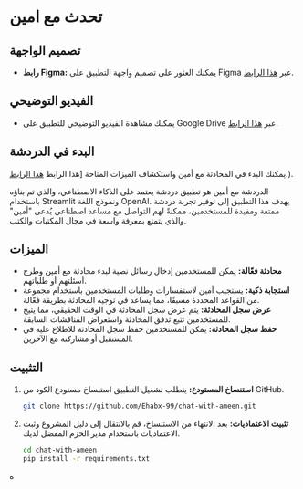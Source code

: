 # تحدث مع امين 

## تصميم الواجهة
- **رابط Figma:** يمكنك العثور على تصميم واجهة التطبيق على Figma عبر [هذا الرابط](https://www.figma.com/proto/jLQ9xrorIYC1qSlMXTVWfu?node-id=0:1).
  
## الفيديو التوضيحي
- يمكنك مشاهدة الفيديو التوضيحي للتطبيق على Google Drive عبر [هذا الرابط](https://drive.google.com/file/d/1KcMbpR5LwvMXTYNorG9MnboKX4XGxQ1w/view?usp=sharing).

## البدء في الدردشة
 يمكنك البدء في المحادثة مع أمين واستكشاف الميزات المتاحة  [هذا الرابط [هذا الرابط](https://drive.google.com/file/d/1KcMbpR5LwvMXTYNorG9MnboKX4XGxQ1w/view?usp=sharing).).


الدردشة مع أمين هو تطبيق دردشة يعتمد على الذكاء الاصطناعي، والذي تم بناؤه باستخدام Streamlit ونموذج اللغة OpenAI. يهدف هذا التطبيق إلى توفير تجربة دردشة ممتعة ومفيدة للمستخدمين، ممكنةً لهم التواصل مع مساعد اصطناعي يُدعى "أمين" والذي يتمتع بمعرفة واسعة في مجال المكتبات والكتب.

## الميزات
- **محادثة فعّالة:** يمكن للمستخدمين إدخال رسائل نصية لبدء محادثة مع أمين وطرح أسئلتهم أو طلباتهم.
- **استجابة ذكية:** يستجيب أمين لاستفسارات وطلبات المستخدمين باستخدام مجموعة من القواعد المحددة مسبقًا، مما يساعد في توجيه المحادثة بطريقة فعّالة.
- **عرض سجل المحادثة:** يتم عرض سجل المحادثة في الوقت الحقيقي، مما يتيح للمستخدمين تتبع تدفق المحادثة واستعراض المناقشات السابقة.
- **حفظ سجل المحادثة:** يمكن للمستخدمين حفظ سجل المحادثة للاطلاع عليه في المستقبل أو مشاركته مع الآخرين.

## التثبيت
1. **استنساخ المستودع:** يتطلب تشغيل التطبيق استنساخ مستودع الكود من GitHub.
   ```bash
   git clone https://github.com/Ehabx-99/chat-with-ameen.git
   ```
2. **تثبيت الاعتماديات:** بعد الانتهاء من الاستنساخ، قم بالانتقال إلى دليل المشروع وثبت الاعتماديات باستخدام مدير الحزم المفضل لديك. 
   ```bash
   cd chat-with-ameen
   pip install -r requirements.txt
   ```
ه
